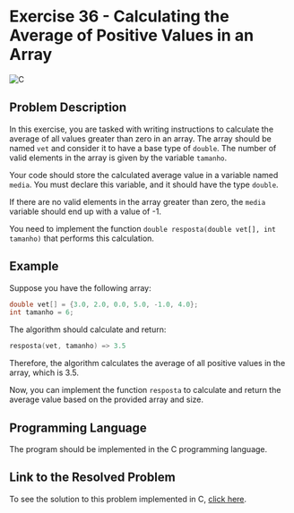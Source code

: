 # Exercise 36 - Calculating the Average of Positive Values in an Array

![C](https://img.shields.io/badge/C-DA1F26?style=for-the-badge&logo=c&logoColor=white)

## Problem Description

In this exercise, you are tasked with writing instructions to calculate the average of all values greater than zero in an array. The array should be named `vet` and consider it to have a base type of `double`. The number of valid elements in the array is given by the variable `tamanho`.

Your code should store the calculated average value in a variable named `media`. You must declare this variable, and it should have the type `double`.

If there are no valid elements in the array greater than zero, the `media` variable should end up with a value of -1.

You need to implement the function `double resposta(double vet[], int tamanho)` that performs this calculation.

## Example

Suppose you have the following array:

```c
double vet[] = {3.0, 2.0, 0.0, 5.0, -1.0, 4.0};
int tamanho = 6;
```

The algorithm should calculate and return:

```c
resposta(vet, tamanho) => 3.5
```

Therefore, the algorithm calculates the average of all positive values in the array, which is 3.5.

Now, you can implement the function `resposta` to calculate and return the average value based on the provided array and size.

## Programming Language

The program should be implemented in the C programming language.

## Link to the Resolved Problem

To see the solution to this problem implemented in C, [click here](/2020_2/CAP/Cycle10/Exercises/E36/E36.c).